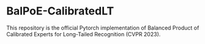 # BalPoE-CalibratedLT
This repository is the official Pytorch implementation of Balanced Product of Calibrated Experts for Long-Tailed Recognition (CVPR 2023).
